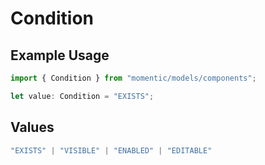 # Condition

## Example Usage

```typescript
import { Condition } from "momentic/models/components";

let value: Condition = "EXISTS";
```

## Values

```typescript
"EXISTS" | "VISIBLE" | "ENABLED" | "EDITABLE"
```